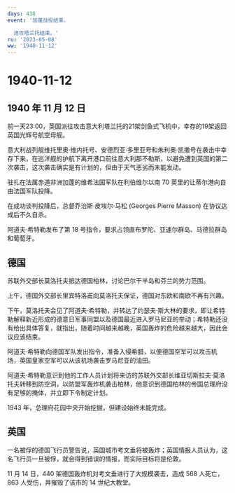 ```yaml
---
days: 438
event: '加蓬战役结束。

  进攻塔兰托结束。'
ru: '2023-05-08'
ww: '1940-11-12'
---
```


# 1940-11-12

## 1940 年 11 月 12 日

前一天23:00，英国派往攻击意大利塔兰托的21架剑鱼式飞机中，幸存的19架返回英国光辉号航空母舰。

意大利战列舰维托里奥·维内托号、安德烈亚·多里亚号和朱利奥·凯撒号在袭击中幸存下来，在巡洋舰的护航下离开港口前往意大利那不勒斯，以避免遭到英国的第二次袭击，这次袭击确实是有计划的，但由于天气恶劣而未能发动。

驻扎在法属赤道非洲加蓬的维希法国军队在利伯维尔以南 70
英里的让蒂尔港向自由法国军队投降。

在成功谈判投降后，总督乔治斯·皮埃尔·马松 (Georges Pierre Masson)
在协议达成后不久自杀。

阿道夫·希特勒发布了第 18
号指令，要求占领直布罗陀、亚速尔群岛、马德拉群岛和葡萄牙。

## 德国

苏联外交部长莫洛托夫抵达德国柏林，讨论巴尔干半岛和芬兰的势力范围。

上午，德国外交部长里宾特洛甫向莫洛托夫保证，德国对东欧和南欧不再有兴趣。

下午，莫洛托夫会见了阿道夫·希特勒，并转达了约瑟夫·斯大林的要求，即让希特勒解释新近形成的德意日军事同盟以及德国最近进入罗马尼亚的举动；希特勒还没有给出具体答复，就指出，随着时间越来越晚，英国轰炸的危险越来越大，因此会议应该结束。

阿道夫·希特勒向德国军队发出指令，准备入侵希腊，以便德国空军可以攻击机场，英国皇家空军可以从该机场袭击罗马尼亚的油田。

阿道夫·希特勒意识到他的工作人员计划将来访的苏联外交部长维亚切斯拉夫·莫洛托夫转移到防空洞，以防盟军轰炸机袭击柏林，他意识到德国柏林的帝国总理府没有足够的掩体，并立即下令制定计划。

1943 年，总理府花园中央开始挖掘，但建设始终未能完成。

## 英国

一名被俘的德国飞行员警告说，英国城市考文垂将被轰炸；英国情报人员认为，这名飞行员一旦被俘，就会得到错误的情报，而实际目标将是伦敦。

11 月 14 日，440 架德国轰炸机对考文垂进行了大规模袭击，造成 568
人死亡，863 人受伤，并摧毁了该市的 14 世纪大教堂。